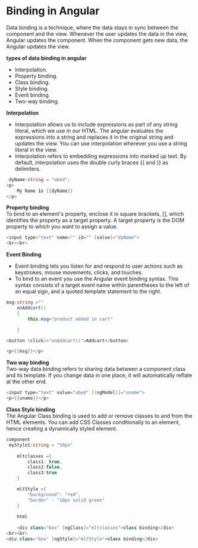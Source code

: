# Binding in Angular
Data binding is a technique, where the data stays in sync between the component and the view. Whenever the user updates the data in the view, Angular updates the component. When the component gets new data, the Angular updates the view.

**types of data binding in angular**
- Interpolation.
- Property binding.
- Class binding.
- Style binding.
- Event binding.
- Two-way binding.<br>

**Interpolation**
- Interpolation allows us to include expressions as part of any string literal, which we use in our HTML. The angular evaluates the expressions into a string and replaces it in the original string and updates the view. You can use interpolation wherever you use a string literal in the view.<br>
- Interpolation refers to embedding expressions into marked up text. By default, interpolation uses the double curly braces {{ and }} as delimiters.<br>
```C#
 dyName:string = "ubed";
<p>
    My Name is {{dyName}}
</p>

```
**Property binding**<br>
To bind to an element's property, enclose it in square brackets, [], which identifies the property as a target property. A target property is the DOM property to which you want to assign a value.
```C#
<input type="text" name="" id="" [value]="dyName">
<br><br>
```

**Event Binding**<br>
- Event binding lets you listen for and respond to user actions such as keystrokes, mouse movements, clicks, and touches.
- To bind to an event you use the Angular event binding syntax. This syntax consists of a target event name within parentheses to the left of an equal sign, and a quoted template statement to the right. 
```C#
msg:string =""
    onAddcart()
    {
        this.msg="product added in cart"

    }

<button (click)="onAddcart()">Addcart</button>

<p>{{msg}}</p>
```

**Two way binding**<br>
Two-way data binding refers to sharing data between a component class and its template. If you change data in one place, it will automatically reflate at the other end.
```C#
<input type="text" value="ubed" [(ngModel)]="uname">
<p>{{uname}}</p>
```

**Class Style binding**<br>
The Angular Class binding is used to add or remove classes to and from the HTML elements. You can add CSS Classes conditionally to an element, hence creating a dynamically styled element.
```C#
component
 myStyle1:string = "50px"
   
    mltclasses ={
        class1: true,
        class2:false,
        class3:true
    }

    mltStyle ={
        "background": "red",
        "border" : "10px solid green"
    }
    
    html
    
    <div class="box" [ngClass]="mltclasses">class binding</div>
<br><br>
<div class="box" [ngStyle]="mltStyle">class binding</div>
```    
    
    
